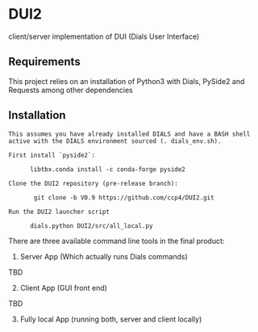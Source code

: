 # DUI2
client/server implementation of DUI (Dials User Interface)

## Requirements

This project relies on an installation of Python3 with Dials, PySide2 and Requests among other dependencies

## Installation

    This assumes you have already installed DIALS and have a BASH shell active with the DIALS environment sourced (. dials_env.sh).

    First install `pyside2`:

          libtbx.conda install -c conda-forge pyside2

    Clone the DUI2 repository (pre-release branch):

           git clone -b V0.9 https://github.com/ccp4/DUI2.git

    Run the DUI2 launcher script

          dials.python DUI2/src/all_local.py



There are three available command line tools in the final product:

1. Server App (Which actually runs Dials commands)

TBD

2. Client App (GUI front end)

TBD

3. Fully local App (running both, server and client locally)


